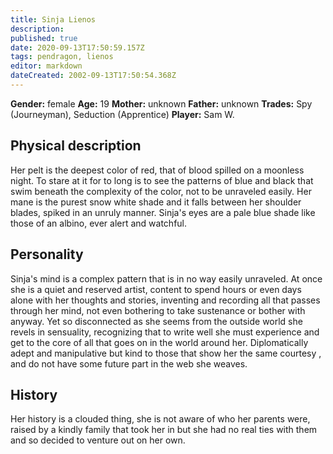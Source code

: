 ```yaml
---
title: Sinja Lienos
description: 
published: true
date: 2020-09-13T17:50:59.157Z
tags: pendragon, lienos
editor: markdown
dateCreated: 2002-09-13T17:50:54.368Z
---
```


**Gender:** female
**Age:** 19
**Mother:** unknown
**Father:** unknown
**Trades:** Spy (Journeyman), Seduction (Apprentice)
**Player:** Sam W.

## Physical description

Her pelt is the deepest color of red, that of blood spilled on a moonless night.  To stare at it for to long is to see the patterns of blue and black that swim beneath the complexity of the color, not to be unraveled easily.  Her mane is the purest snow white shade and it falls between her shoulder blades, spiked in an unruly manner.  Sinja's eyes are a pale blue shade like those of an albino, ever alert and watchful.

## Personality

Sinja's mind is a complex pattern that is in no way easily unraveled.  At once she is a quiet and reserved artist, content to spend hours or even days alone with her thoughts and stories, inventing and recording all that passes through her mind, not even bothering to take sustenance or bother with anyway.   Yet so disconnected as she seems from the outside world she revels in sensuality, recognizing that to write well she must experience and get to the core of all that goes on in the world around her.  Diplomatically adept and manipulative but kind to those that show her the same courtesy , and do not have some future part in the web she weaves.

## History

Her history is a clouded thing, she is not aware of who her parents were, raised by a kindly family that took her in but she had no real ties with them and so decided to venture out on her own.